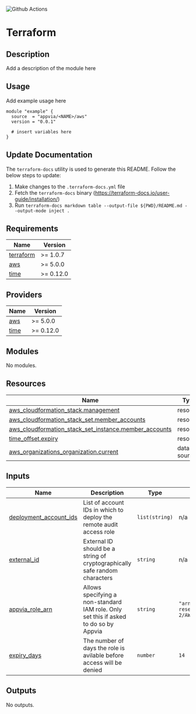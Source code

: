 ![Github Actions](../../actions/workflows/terraform.yml/badge.svg)

# Terraform <NAME>

## Description

Add a description of the module here

## Usage

Add example usage here

```hcl
module "example" {
  source  = "appvia/<NAME>/aws"
  version = "0.0.1"

  # insert variables here
}
```

## Update Documentation

The `terraform-docs` utility is used to generate this README. Follow the below steps to update:

1. Make changes to the `.terraform-docs.yml` file
2. Fetch the `terraform-docs` binary (https://terraform-docs.io/user-guide/installation/)
3. Run `terraform-docs markdown table --output-file ${PWD}/README.md --output-mode inject .`

<!-- BEGIN_TF_DOCS -->
## Requirements

| Name | Version |
|------|---------|
| <a name="requirement_terraform"></a> [terraform](#requirement\_terraform) | >= 1.0.7 |
| <a name="requirement_aws"></a> [aws](#requirement\_aws) | >= 5.0.0 |
| <a name="requirement_time"></a> [time](#requirement\_time) | >= 0.12.0 |

## Providers

| Name | Version |
|------|---------|
| <a name="provider_aws"></a> [aws](#provider\_aws) | >= 5.0.0 |
| <a name="provider_time"></a> [time](#provider\_time) | >= 0.12.0 |

## Modules

No modules.

## Resources

| Name | Type |
|------|------|
| [aws_cloudformation_stack.management](https://registry.terraform.io/providers/hashicorp/aws/latest/docs/resources/cloudformation_stack) | resource |
| [aws_cloudformation_stack_set.member_accounts](https://registry.terraform.io/providers/hashicorp/aws/latest/docs/resources/cloudformation_stack_set) | resource |
| [aws_cloudformation_stack_set_instance.member_accounts](https://registry.terraform.io/providers/hashicorp/aws/latest/docs/resources/cloudformation_stack_set_instance) | resource |
| [time_offset.expiry](https://registry.terraform.io/providers/hashicorp/time/latest/docs/resources/offset) | resource |
| [aws_organizations_organization.current](https://registry.terraform.io/providers/hashicorp/aws/latest/docs/data-sources/organizations_organization) | data source |

## Inputs

| Name | Description | Type | Default | Required |
|------|-------------|------|---------|:--------:|
| <a name="input_deployment_account_ids"></a> [deployment\_account\_ids](#input\_deployment\_account\_ids) | List of account IDs in which to deploy the remote audit access role | `list(string)` | n/a | yes |
| <a name="input_external_id"></a> [external\_id](#input\_external\_id) | External ID should be a string of cryptographically safe random characters | `string` | n/a | yes |
| <a name="input_appvia_role_arn"></a> [appvia\_role\_arn](#input\_appvia\_role\_arn) | Allows specifying a non-standard IAM role. Only set this if asked to do so by Appvia | `string` | `"arn:aws:iam::730335310409:role/aws-reserved/sso.amazonaws.com/eu-west-2/AWSReservedSSO_WAFSupport_19c9bc61106389c3"` | no |
| <a name="input_expiry_days"></a> [expiry\_days](#input\_expiry\_days) | The number of days the role is avilable before access will be denied | `number` | `14` | no |

## Outputs

No outputs.
<!-- END_TF_DOCS -->
